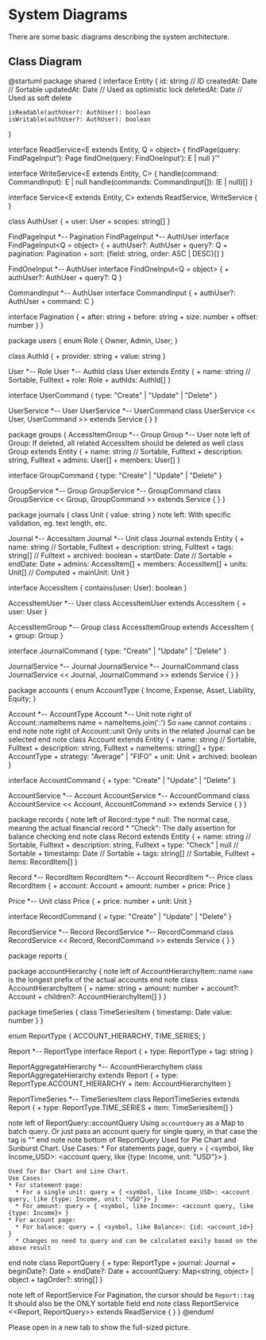 # System Diagrams

There are some basic diagrams describing the system architecture.

## Class Diagram

<!-- markdownlint-disable -->
@startuml
package shared {
  interface Entity {
    id: string // ID
    createdAt: Date // Sortable
    updatedAt: Date // Used as optimistic lock
    deletedAt: Date // Used as soft delete
    
    isReadable(authUser?: AuthUser): boolean
    isWritable(authUser?: AuthUser): boolean
  }

  interface ReadService<E extends Entity, Q = object> {
    findPage(query: FindPageInput<Q>): Page<E>
    findOne(query: FindOneInput<Q>): E | null
  }

  interface WriteService<E extends Entity, C> {
    handle(command: CommandInput<C>): E | null
    handle(commands: CommandInput<C>[]): (E | null)[]
  }

  interface Service<E extends Entity, C> extends ReadService, WriteService {
  }

  class AuthUser {
    + user: User
    + scopes: string[]
  }

  FindPageInput *-- Pagination
  FindPageInput *-- AuthUser
  interface FindPageInput<Q = object> {
    + authUser?: AuthUser
    + query?: Q
    + pagination: Pagination
    + sort: {field: string, order: ASC | DESC}[]
  }

  FindOneInput *-- AuthUser
  interface FindOneInput<Q = object> {
    + authUser?: AuthUser
    + query?: Q
  }

  CommandInput *-- AuthUser
  interface CommandInput<C extends Command> {
    + authUser?: AuthUser
    + command: C
  }
  
  interface Pagination {
    + after: string
    + before: string
    + size: number
    + offset: number
  }
}

package users {
  enum Role {
    Owner, Admin, User;
  }
  
  class AuthId {
    + provider: string
    + value: string
  }

  User *-- Role
  User *-- AuthId
  class User extends Entity {
    + name: string // Sortable, Fulltext
    + role: Role
    + authIds: AuthId[]
  }
  
  interface UserCommand {
    type: "Create" | "Update" | "Delete"
  }
  
  UserService *-- User
  UserService *-- UserCommand
  class UserService << User, UserCommand >> extends Service {
  }
}

package groups {
  AccessItemGroup *-- Group
  Group *-- User
  note left of Group: If deleted, all related AccessItem should be deleted as well
  class Group extends Entity {
    + name: string // Sortable, Fulltext
    + description: string, Fulltext
    + admins: User[]
    + members: User[]
  }

  interface GroupCommand {
    type: "Create" | "Update" | "Delete"
  }
  
  GroupService *-- Group
  GroupService *-- GroupCommand
  class GroupService << Group, GroupCommand >> extends Service {
  }
}

package journals {
  class Unit {
    value: string
  }
  note left: With specific validation, eg. text length, etc.

  Journal *-- AccessItem
  Journal *-- Unit
  class Journal extends Entity {
    + name: string // Sortable, Fulltext
    + description: string, Fulltext
    + tags: string[] // Fulltext
    + archived: boolean
    + startDate: Date // Sortable
    + endDate: Date
    + admins: AccessItem[]
    + members: AccessItem[]
    + units: Unit[] // Computed
    + mainUnit: Unit
  }

  interface AccessItem {
    contains(user: User): boolean
  }
  
  AccessItemUser *-- User
  class AccessItemUser extends AccessItem {
    + user: User
  }
  
  AccessItemGroup *-- Group
  class AccessItemGroup extends AccessItem {
    + group: Group
  }

  interface JournalCommand {
    type: "Create" | "Update" | "Delete"
  }
  
  JournalService *-- Journal
  JournalService *-- JournalCommand
  class JournalService << Journal, JournalCommand >> extends Service {
  }
}

package accounts {
  enum AccountType {
    Income, Expense, Asset, Liability, Equity;
  }

  Account *-- AccountType
  Account *-- Unit
  note right of Account::nameItems
    name = nameItems.join(':')
    So `name` cannot contains `:`
  end note
  note right of Account::unit
    Only units in the related Journal can be selected
  end note
  class Account extends Entity {
    + name: string // Sortable, Fulltext
    + description: string, Fulltext
    + nameItems: string[]
    + type: AccountType
    + strategy: "Average" | "FIFO"
    + unit: Unit
    + archived: boolean
  }

  interface AccountCommand {
    + type: "Create" | "Update" | "Delete"
  }
  
  AccountService *-- Account
  AccountService *-- AccountCommand
  class AccountService << Account, AccountCommand >> extends Service {
  }
}

package records {
  note left of Record::type
    * null: The normal case, meaning the actual financial record
    * "Check": The daily assertion for balance checking
  end note
  class Record extends Entity {
    + name: string // Sortable, Fulltext
    + description: string, Fulltext
    + type: "Check" | null // Sortable
    + timestamp: Date // Sortable
    + tags: string[] // Sortable, Fulltext
    + items: RecordItem[]
  }
  
  Record *-- RecordItem
  RecordItem *-- Account
  RecordItem *-- Price
  class RecordItem {
    + account: Account
    + amount: number
    + price: Price
  }
  
  Price *-- Unit
  class Price {
    + price: number
    + unit: Unit
  }
  
  interface RecordCommand {
    + type: "Create" | "Update" | "Delete"
  }
  
  RecordService *-- Record
  RecordService *-- RecordCommand
  class RecordService << Record, RecordCommand >> extends Service {
  }
}

package reports {

  package accountHierarchy {
    note left of AccountHierarchyItem::name
      `name` is the longest prefix of the actual accounts
    end note
    class AccountHierarchyItem {
      + name: string
      + amount: number
      + account?: Account
      + children?: AccountHierarchyItem[]
    }
  }
  
  package timeSeries {
    class TimeSeriesItem {
      timestamp: Date
      value: number
    }
  }

  enum ReportType {
    ACCOUNT_HIERARCHY, TIME_SERIES;
  }

  Report *-- ReportType
  interface Report {
    + type: ReportType
    + tag: string
  }

  ReportAggregateHierarchy *-- AccountHierarchyItem
  class ReportAggregateHierarchy extends Report {
    + type: ReportType.ACCOUNT_HIERARCHY
    + item: AccountHierarchyItem
  }

  ReportTimeSeries *-- TimeSeriesItem
  class ReportTimeSeries extends Report {
    + type: ReportType.TIME_SERIES
    + item: TimeSeriesItem[]
  }

  note left of ReportQuery::accountQuery
  Using `accountQuery` as a Map to batch query.
  Or just pass an account query for single query, in that case the tag is "<empty string>"
  end note
  note bottom of ReportQuery
    Used for Pie Chart and Sunburst Chart.
    Use Cases:
    * For statements page, query = { <symbol, like Income_USD>: <account query, like {type: Income, unit: "USD"}> }

    Used for Bar Chart and Line Chart.
    Use Cases:
    * For statement page:
      * For a single unit: query = { <symbol, like Income_USD>: <account query, like {type: Income, unit: "USD"}> }
      * For amount: query = { <symbol, like Income>: <account query, like {type: Income}> }
    * For account page:
      * For balance: query = { <symbol, like Balance>: {id: <account_id>} }
      * Changes no need to query and can be calculated easily based on the above result
  end note
  class ReportQuery {
    + type: ReportType
    + journal: Journal
    + beginDate?: Date
    + endDate?: Date
    + accountQuery: Map<string, object> | object
    + tagOrder?: string[]
  }

  note left of ReportService
  For Pagination, the cursor should be `Report::tag`
  It should also be the ONLY sortable field
  end note
  class ReportService <<Report, ReportQuery>> extends ReadService {
  }
} 
@enduml
<!-- markdownlint-restore -->

Please open in a new tab to show the full-sized picture.
